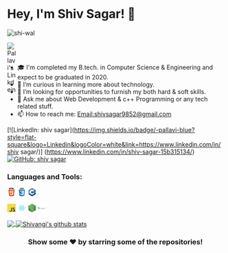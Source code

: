 # Hey, I'm Shiv Sagar! 👋

<p align="left"> <img src="https://komarev.com/ghpvc/?username=shi-wal&label=Views&color=blue&style=plastic" alt="shi-wal" /> </p>

<!-- <a href="https://twitter.com/shi__wal">
  <img align="left" alt="Shiv sagar's Twitter" width="22px" src="https://cdn.jsdelivr.net/npm/simple-icons@v3/icons/twitter.svg" />
</a> -->
<a href="https://www.linkedin.com/in/shiv-sagar-15b315134/">
  <img align="left" alt="Pallavi's Linkdein" width="22px" src="https://cdn.jsdelivr.net/npm/simple-icons@v3/icons/linkedin.svg" />
</a>
<!-- <a href="https://instagram.com/shiv_sagar_ss?igshid=YmMyMTA2M2Y=">
  <img align="left" alt="Shiv sagar's Instagram" width="22px" src="https://cdn.jsdelivr.net/npm/simple-icons@v3/icons/instagram.svg" />
</a> -->
<!-- <a href="https://www.facebook.com/profile.php?id=100014519415832">
  <img align="left" alt="Shiv sagar's Facebook" width="22px" src="https://cdn.jsdelivr.net/npm/simple-icons@v3/icons/facebook.svg" />
</a> -->


<br/>
<br/>


- 🎓 I'm completed my B.tech. in Computer Science & Engineering and expect to be graduated in 2020.
- 🌱 I’m curious in learning more about technology.
- 🤔 I’m looking for opportunities to furnish my both hard & soft skills.
- 💬 Ask me about Web Development & c++ Programming or any tech related stuff.
- 📫 How to reach me: [Email:shivsagar9852@gmail.com](mailto:shivsagar9852@gmail.com)




[![LinkedIn: shiv sagar](https://img.shields.io/badge/-pallavi-blue?style=flat-square&logo=Linkedin&logoColor=white&link=https://www.linkedin.com/in/shiv sagar/)]
(https://www.linkedin.com/in/shiv-sagar-15b315134/)
[![GitHub: shiv sagar](https://img.shields.io/github/followers/shivsagar0?label=follow&style=social)](https://https://github.com/shivsagar0)


### Languages and Tools:

<code><img height="20" src="https://raw.githubusercontent.com/github/explore/80688e429a7d4ef2fca1e82350fe8e3517d3494d/topics/html/html.png"></code>
<code><img height="20" src="https://raw.githubusercontent.com/github/explore/80688e429a7d4ef2fca1e82350fe8e3517d3494d/topics/css/css.png"></code>
<code><img height="20" src="https://raw.githubusercontent.com/github/explore/80688e429a7d4ef2fca1e82350fe8e3517d3494d/topics/cpp/cpp.png"></code>
<!-- <code><img height="20" src="https://raw.githubusercontent.com/github/explore/80688e429a7d4ef2fca1e82350fe8e3517d3494d/topics/python/python.png"></code> -->
<!-- <code><img height="20" src="https://raw.githubusercontent.com/github/explore/80688e429a7d4ef2fca1e82350fe8e3517d3494d/topics/android/android.png"></code> -->
<code><img height="20" src="https://raw.githubusercontent.com/github/explore/80688e429a7d4ef2fca1e82350fe8e3517d3494d/topics/javascript/javascript.png"></code>
<code><img height="20" src="https://raw.githubusercontent.com/github/explore/80688e429a7d4ef2fca1e82350fe8e3517d3494d/topics/react/react.png"></code>
<code><img height="20" src="https://raw.githubusercontent.com/github/explore/80688e429a7d4ef2fca1e82350fe8e3517d3494d/topics/nodejs/nodejs.png"></code>
<code><img height="20" src="https://raw.githubusercontent.com/github/explore/80688e429a7d4ef2fca1e82350fe8e3517d3494d/topics/mongodb/mongodb.png"></code>

<a href="https://github.com/shivsagar0">
  <img align="center" src="https://github-readme-stats.vercel.app/api/top-langs/?username=pallavisingh2500&theme=dark&hide_langs_below=1" />
</a>
<a href="https://github.com/shivsagar0">
 <img align="center" src="https://github-readme-stats.vercel.app/api?username=pallavisingh2500&show_icons=true&theme=dark&line_height=27" alt="Shivangi's github stats"/>
</a>


<div align="center">

### Show some ❤️ by starring some of the repositories!

</div>
